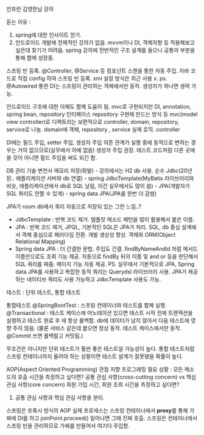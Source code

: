 인프런 김영한님 강의


듣는 이유 :
1) spring에 대한 인사이트 얻기.
2) 안드로이드 개발에 전체적인 강의가 없음. mvvm이나 DI, 객체지향 등 적용해보고 싶은데 찾기가 어려움. spring 강의에 전반적인 구조 설계를 들으니 공통의 부분을 통해 함께 성장중.


스프링 빈 등록.
@Controller, @Service 등 컴포넌트 스캔을 통한 자동 주입.
자바 코드로 직접 config 하여 스프링 빈 등록.
xml 설정 방식은 최근 사용 x.
ps. @Autowired 통한 DI는 스프링이 관리하는 객체에서만 동작. 생성자가 하나면 생략 가능.



안드로이드 구조에 대한 이해도 함께 도움이 됨.
mvc로 구현되지만 DI, annotation, spring bean, repository 인터페이스 repository 구현체 만드는 방식 등
mvc(model view controller)로 디렉토리는 보편적으로 controller, domain, repository, service로 나눔.
domain에 객체, repository , service 실제 로직. controller







DI에는 필드 주입, setter 주입, 생성자 주입
의존 관계가 실행 중에 동적으로 변하는 경우는 거의 없으므로(실무에서 아예 없음) 생성자 주입 권장.
테스트 코드처럼 다른 곳에 쓸 것이 아니면 필드 주입을 써도 되긴 함.







DB 관리 기술 변천사
	메모리 저장(휘발) - 강의에서는 H2 db 사용. 순수 Jdbc(20년 된.. 애플리케이션 서버와 db 연결) - spring JdbcTemplate(MyBatis 라이브러리와 비슷, 애플리케이션에서 db로 SQL 날림, 이건 실무에서도 많이 씀) - JPA(개발자가 SQL 쿼리도 안짤 수 있게) - spring data JPA(JPA를 한번 더 감쌈)

JPA가 room db에서 쿼리 자동으로 저장되 있는 그런 느낌..?

- JdbcTemplate : 반복 코드 제거. 템플릿 메소드 패턴을 많이 활용해서 붙은 이름.
- JPA : 반복 코드 제거, JPQL, 기본적인 SQL은 JPA가 처리. SQL, db 중심 설계에서 객체 중심으로 패러다임 전환. 개발 생상성 향상. 객체와 ORM(Object Relational Mapping) 
- Spring data JPA : 더 간결한 문법. 주입도 간결. findByNameAndId 처럼 메서드 이름만으로도 조회 기능 제공. 자동으로 findBy 뒤의 이름 및 and or 등을 판단해서 SQL 쿼리를 짜줌. 페이지 기능 자동 제공.
PS. 실무에서 기본적으로 JPA, Spring data JPA를 사용하고 복잡한 동적 쿼리는 Querydsl 라이브러리 사용. JPA가 제공하는 네이티브 쿼리도 사용 가능하고 JdbcTemplate 사용도 가능.



테스트 : 단위 테스트, 통합 테스트

통합테스트
@SpringBootTest : 스프링 컨테이너와 테스트를 함께 실행.
@Transactional : 테스트 케이스에 어노테이션 있으면 테스트 시작 전에 트랜잭션을 실행하고 테스트 완료 후 에 항상 롤백함. db에 데이터가 남지 않아서 다음 테스트에 영향 주지 않음.
(물론 서비스 같은데 붙으면 정상 동작. 테스트 케이스에서만 동작. @Commit 쓰면 롤백말고 커밋됨.)

무조건은 아니지만 단위 테스트가 훨씬 좋은 테스트일 가능성이 높다.
통합 테스트처럼 스프링 컨테이너까지 올려야 하는 상황이면 테스트 설계가 잘못됐을 확률이 높다.



AOP(Aspect Oriented Programming) 관점 지향 프로그래밍
필요 상황 : 
	모든 메소드의 호출 시간을 측정하고 싶다면?
	공통 관심 사항(cross-cutting concern) vs 핵심 관심 사항(core concern)
	회원 가입 시간, 회원 조회 시간을 측정하고 싶다면?

1. 공통 관심 사항과 핵심 관심 사항을 분리.

스프링은 프록시 방식의 AOP
실제 프로세스는 스프링 컨테이너에서 **proxy**를 통해 가짜에 DI를 하고 joinPoint.proceed() 일어나면 그때 진짜 호출. 스프링은 컨테이너에서 스프링 빈을 관리하므로 가짜를 만들어서 여기다 주입함.
